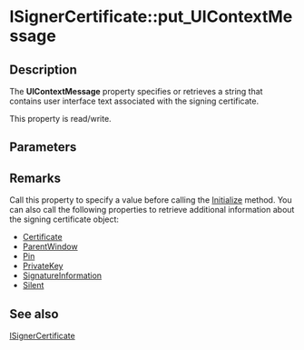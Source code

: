 # ISignerCertificate::put_UIContextMessage

## Description

The **UIContextMessage** property specifies or retrieves a string that contains user interface text associated with the signing certificate.

This property is read/write.

## Parameters

## Remarks

Call this property to specify a value before calling the [Initialize](https://learn.microsoft.com/windows/desktop/api/certenroll/nf-certenroll-isignercertificate-initialize) method. You can also call the following properties to retrieve additional information about the signing certificate object:

* [Certificate](https://learn.microsoft.com/windows/desktop/api/certenroll/nf-certenroll-isignercertificate-get_certificate)
* [ParentWindow](https://learn.microsoft.com/windows/desktop/api/certenroll/nf-certenroll-isignercertificate-get_parentwindow)
* [Pin](https://learn.microsoft.com/windows/desktop/api/certenroll/nf-certenroll-isignercertificate-put_pin)
* [PrivateKey](https://learn.microsoft.com/windows/desktop/api/certenroll/nf-certenroll-isignercertificate-get_privatekey)
* [SignatureInformation](https://learn.microsoft.com/windows/desktop/api/certenroll/nf-certenroll-isignercertificate-get_signatureinformation)
* [Silent](https://learn.microsoft.com/windows/desktop/api/certenroll/nf-certenroll-isignercertificate-get_silent)

## See also

[ISignerCertificate](https://learn.microsoft.com/windows/desktop/api/certenroll/nn-certenroll-isignercertificate)